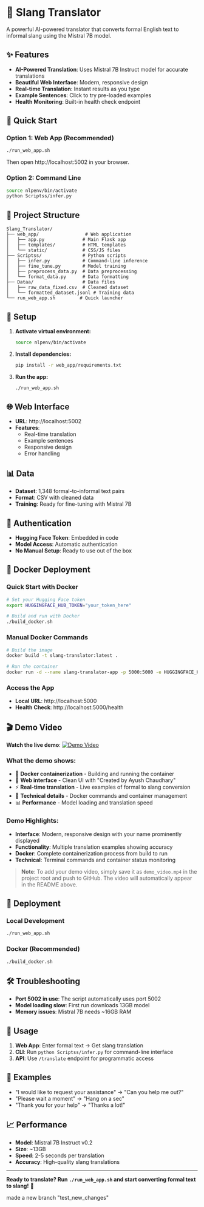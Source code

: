 # 🚀 Slang Translator

A powerful AI-powered translator that converts formal English text to informal slang using the Mistral 7B model.

## ✨ Features

- **AI-Powered Translation**: Uses Mistral 7B Instruct model for accurate translations
- **Beautiful Web Interface**: Modern, responsive design
- **Real-time Translation**: Instant results as you type
- **Example Sentences**: Click to try pre-loaded examples
- **Health Monitoring**: Built-in health check endpoint

## 🚀 Quick Start

### Option 1: Web App (Recommended)
```bash
./run_web_app.sh
```
Then open http://localhost:5002 in your browser.

### Option 2: Command Line
```bash
source nlpenv/bin/activate
python Scriptss/infer.py
```

## 📁 Project Structure

```
Slang_Translator/
├── web_app/                 # Web application
│   ├── app.py              # Main Flask app
│   ├── templates/          # HTML templates
│   └── static/             # CSS/JS files
├── Scriptss/               # Python scripts
│   ├── infer.py            # Command-line inference
│   ├── fine_tune.py        # Model training
│   ├── preprocess_data.py  # Data preprocessing
│   └── format_data.py      # Data formatting
├── Dataa/                  # Data files
│   ├── raw_data_fixed.csv  # Cleaned dataset
│   └── formatted_dataset.jsonl # Training data
└── run_web_app.sh         # Quick launcher
```

## 🔧 Setup

1. **Activate virtual environment:**
   ```bash
   source nlpenv/bin/activate
   ```

2. **Install dependencies:**
   ```bash
   pip install -r web_app/requirements.txt
   ```

3. **Run the app:**
   ```bash
   ./run_web_app.sh
   ```

## 🌐 Web Interface

- **URL**: http://localhost:5002
- **Features**: 
  - Real-time translation
  - Example sentences
  - Responsive design
  - Error handling

## 📊 Data

- **Dataset**: 1,348 formal-to-informal text pairs
- **Format**: CSV with cleaned data
- **Training**: Ready for fine-tuning with Mistral 7B

## 🔐 Authentication

- **Hugging Face Token**: Embedded in code
- **Model Access**: Automatic authentication
- **No Manual Setup**: Ready to use out of the box

## 🐳 Docker Deployment

### Quick Start with Docker
```bash
# Set your Hugging Face token
export HUGGINGFACE_HUB_TOKEN="your_token_here"

# Build and run with Docker
./build_docker.sh
```

### Manual Docker Commands
```bash
# Build the image
docker build -t slang-translator:latest .

# Run the container
docker run -d --name slang-translator-app -p 5000:5000 -e HUGGINGFACE_HUB_TOKEN="your_token" slang-translator:latest
```

### Access the App
- **Local URL**: http://localhost:5000
- **Health Check**: http://localhost:5000/health

## 🎬 Demo Video

**Watch the live demo**: [![Demo Video](https://img.shields.io/badge/📹-Watch%20Demo-red?style=for-the-badge)](demo_video.mp4)

### What the demo shows:
- 🐳 **Docker containerization** - Building and running the container
- 🎨 **Web interface** - Clean UI with "Created by Ayush Chaudhary"
- ⚡ **Real-time translation** - Live examples of formal to slang conversion
- 🔧 **Technical details** - Docker commands and container management
- 📊 **Performance** - Model loading and translation speed

### Demo Highlights:
- **Interface**: Modern, responsive design with your name prominently displayed
- **Functionality**: Multiple translation examples showing accuracy
- **Docker**: Complete containerization process from build to run
- **Technical**: Terminal commands and container status monitoring

> **Note**: To add your demo video, simply save it as `demo_video.mp4` in the project root and push to GitHub. The video will automatically appear in the README above.

## 🚀 Deployment

### Local Development
```bash
./run_web_app.sh
```

### Docker (Recommended)
```bash
./build_docker.sh
```

## 🛠️ Troubleshooting

- **Port 5002 in use**: The script automatically uses port 5002
- **Model loading slow**: First run downloads 13GB model
- **Memory issues**: Mistral 7B needs ~16GB RAM

## 📱 Usage

1. **Web App**: Enter formal text → Get slang translation
2. **CLI**: Run `python Scriptss/infer.py` for command-line interface
3. **API**: Use `/translate` endpoint for programmatic access

## 🎯 Examples

- "I would like to request your assistance" → "Can you help me out?"
- "Please wait a moment" → "Hang on a sec"
- "Thank you for your help" → "Thanks a lot!"

## 📈 Performance

- **Model**: Mistral 7B Instruct v0.2
- **Size**: ~13GB
- **Speed**: 2-5 seconds per translation
- **Accuracy**: High-quality slang translations

---

**Ready to translate? Run `./run_web_app.sh` and start converting formal text to slang!** 🎉

made a new branch "test_new_changes"